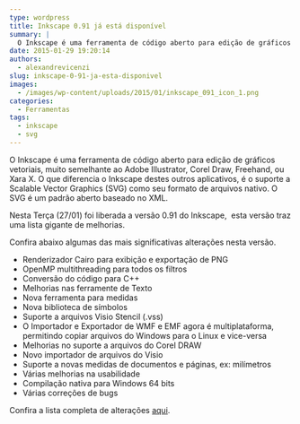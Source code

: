 ```yaml
---
type: wordpress
title: Inkscape 0.91 já está disponível
summary: |
  O Inkscape é uma ferramenta de código aberto para edição de gráficos vetoriais, muito semelhante ao Adobe Illustrator, Corel Draw, Freehand, ou Xara X
date: 2015-01-29 19:20:14
authors:
  - alexandrevicenzi
slug: inkscape-0-91-ja-esta-disponivel
images:
  - /images/wp-content/uploads/2015/01/inkscape_091_icon_1.png
categories:
  - Ferramentas
tags:
  - inkscape
  - svg
---
```


O Inkscape é uma ferramenta de código aberto para edição de gráficos vetoriais, muito semelhante ao Adobe Illustrator, Corel Draw, Freehand, ou Xara X. O que diferencia o Inkscape destes outros aplicativos, é o suporte a Scalable Vector Graphics (SVG) como seu formato de arquivos nativo. O SVG é um padrão aberto baseado no XML.

Nesta Terça (27/01) foi liberada a versão 0.91 do Inkscape,  esta versão traz uma lista gigante de melhorias.

Confira abaixo algumas das mais significativas alterações nesta versão.
<ul>
	<li>Renderizador Cairo para exibição e exportação de PNG</li>
	<li>OpenMP multithreading para todos os filtros</li>
	<li>Conversão do código para C++</li>
	<li>Melhorias nas ferramente de Texto</li>
	<li>Nova ferramenta para medidas</li>
	<li>Nova biblioteca de símbolos</li>
	<li>Suporte a arquivos Visio Stencil (.vss)</li>
	<li>O Importador e Exportador de WMF e EMF agora é multiplataforma, permitindo copiar arquivos do Windows para o Linux e vice-versa</li>
	<li>Melhorias no suporte a arquivos do Corel DRAW</li>
	<li>Novo importador de arquivos do Visio</li>
	<li>Suporte a novas medidas de documentos e páginas, ex: milímetros</li>
	<li>Várias melhorias na usabilidade</li>
	<li>Compilação nativa para Windows 64 bits</li>
	<li>Várias correções de bugs</li>
</ul>
Confira a lista completa de alterações <a href="https://inkscape.org/en/gallery/item/3854/" target="_blank">aqui</a>.
